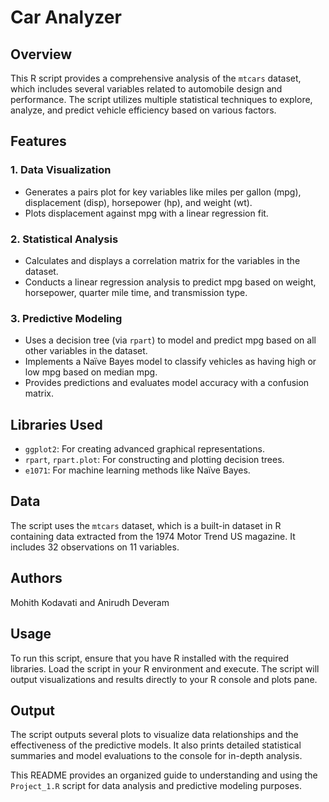 # Car Analyzer

## Overview

This R script provides a comprehensive analysis of the `mtcars` dataset, which includes several variables related to automobile design and performance. The script utilizes multiple statistical techniques to explore, analyze, and predict vehicle efficiency based on various factors.

## Features

### 1. Data Visualization
- Generates a pairs plot for key variables like miles per gallon (mpg), displacement (disp), horsepower (hp), and weight (wt).
- Plots displacement against mpg with a linear regression fit.

### 2. Statistical Analysis
- Calculates and displays a correlation matrix for the variables in the dataset.
- Conducts a linear regression analysis to predict mpg based on weight, horsepower, quarter mile time, and transmission type.

### 3. Predictive Modeling
- Uses a decision tree (via `rpart`) to model and predict mpg based on all other variables in the dataset.
- Implements a Naïve Bayes model to classify vehicles as having high or low mpg based on median mpg.
- Provides predictions and evaluates model accuracy with a confusion matrix.

## Libraries Used

- `ggplot2`: For creating advanced graphical representations.
- `rpart`, `rpart.plot`: For constructing and plotting decision trees.
- `e1071`: For machine learning methods like Naïve Bayes.

## Data

The script uses the `mtcars` dataset, which is a built-in dataset in R containing data extracted from the 1974 Motor Trend US magazine. It includes 32 observations on 11 variables.

## Authors

Mohith Kodavati and Anirudh Deveram


## Usage

To run this script, ensure that you have R installed with the required libraries. Load the script in your R environment and execute. The script will output visualizations and results directly to your R console and plots pane.

## Output

The script outputs several plots to visualize data relationships and the effectiveness of the predictive models. It also prints detailed statistical summaries and model evaluations to the console for in-depth analysis.

This README provides an organized guide to understanding and using the `Project_1.R` script for data analysis and predictive modeling purposes.
